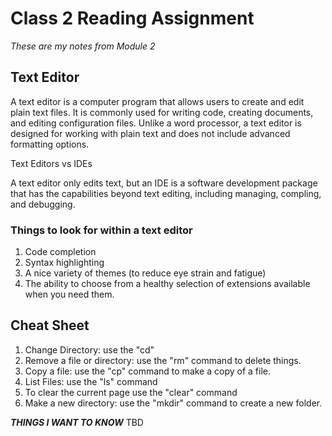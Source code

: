# Class 2 Reading Assignment

*These are my notes from Module 2*

## Text Editor
A text editor is a computer program that allows users to create and edit plain text files. It is commonly used for writing code, creating documents, and editing configuration files. Unlike a word processor, a text editor is designed for working with plain text and does not include advanced formatting options.

Text Editors vs IDEs

A text editor only edits text, but an IDE is a software development package that has the capabilities beyond text editing, including managing, compling, and debugging.

### Things to look for within a text editor
1. Code completion
2. Syntax highlighting 
3. A nice variety of themes (to reduce eye strain and fatigue) 
4. The ability to choose from a healthy selection of extensions available when you need them.

## Cheat Sheet
1. Change Directory: use the "cd"
2. Remove a file or directory: use the "rm" command to delete things.
3. Copy a file: use the "cp" command to make a copy of a file.
4. List Files: use the "ls" command 
5. To clear the current page use the "clear" command 
6. Make a new directory: use the "mkdir" command to create a new folder.

**_THINGS I WANT TO KNOW_** 
TBD 
